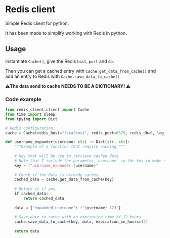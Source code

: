 # Redis client

Simple Redis client for python.

It has been made to simplify working with Redis in python.

## Usage
Instantiate `Cache()`, give the Redis `host`, `port` and `db`.

Then you can get a cached entry with `Cache.get_data_from_cache()` and add an entry to Redis with `Cache.save_data_to_cache()`

**⚠️The data send to cache NEEDS TO BE A DICTIONARY! ⚠️**

### Code example

```python
from redis_client.client import Cache
from time import sleep
from tpying import Dict

# Redis Configuration
cache = Cache(redis_host="localhost", redis_port=6379, redis_db=0, log_level="INFO")

def username_expander(username: str) -> Dict[str, str]:
    """Example of a function that require caching."""
    
    # Key that will be use to retrieve cached data
    # Note that I include the parameter 'username' in the key to make sure we only cache unique value.
    key = f"username_expander:{username}"
    
    # Check if the data is already caches
    cached_data = cache.get_data_from_cache(key)
    
    # Return it if yes
    if cached_data:
        return cached_data
    
    data = {"expanded_username": f"{username}_123"}
    
    # Save data to cache with an expiration time of 12 hours
    cache.save_data_to_cache(key, data, expiration_in_hours=12)
    
    return data
```